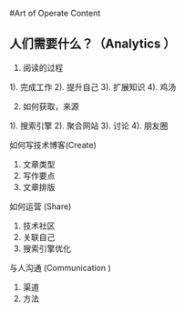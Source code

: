 #Art of Operate Content

人们需要什么？（Analytics ）
---

1. 阅读的过程

1). 完成工作
2). 提升自己
3). 扩展知识
4). 鸡汤

2. 如何获取，来源

1). 搜索引擎
2). 聚合网站
3). 讨论
4). 朋友圈

如何写技术博客(Create)

1. 文章类型
2. 写作要点
3. 文章排版

如何运营 (Share)

1. 技术社区
2. 关联自己
3. 搜索引擎优化


与人沟通 (Communication )

1. 渠道
2. 方法
